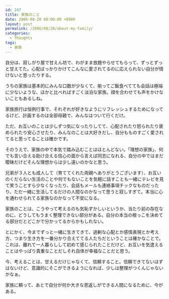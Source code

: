 ```yaml
---
id: 247
title: 家族のこと
date: 2006-08-20 00:00:00 +0900
layout: post
permalink: /2006/08/20/about-my-family/
categories:
  - Thoughts
tags:
  - 家族
---
```

自分は、寂しがり屋で甘えん坊で、わがまま放題やらせてもらって、ずっとずっと甘えてた。心配ばっかりかけてこんなに愛されてるのに応えられない自分が情けないと思ったりする。

<!--more-->

うちの家族は基本的にみんな口数が少なくて、揃ってご飯食べてても会話は極端に少ないような、ほかと比べればすごく淡泊な家族。顔を合わせても声をかけないこともあるしね。
  
家族旅行は恒例行事で、それぞれが好きなようにリフレッシュするためになってるけど、計画するのは全部母親で、みんなはついて行くだけ。
  
ただ、お互いのことは少しずつ気になったりしてて、心配されたり怒られたり褒められたり安心させたり、みんなのことは大好きだし、自分もものすごく愛されてると思ってることは確かです。

そのうえで、家族の中で本気で踏み込むことはほとんどない。「理想の家族」、何でも言い合える助け合える信心の面から言えば同志になれる、自分の中ではまだ曖昧だけどそんな理想からは少し遠いのかなと思う。
  
兄弟が３人とも成人して（育ててくれた両親へありがとうございます）、お互いのくだらない生活のことや何でもないことを気軽に話すことも一緒にテレビを見て笑うことすら少なくなったり、会話もメールも連絡事項チックなものだったり、ただ一緒に生活してるだけの人間なのかなって思うと寂しすぎて。本当に心を通わせられてる家族なのかなって不安になる。

家族のことは、こうやって考えるのも気恥ずかしいというか、当たり前の存在なのに、どうしてもうまく整理できない部分がある。自分の本当の根っこを決めてる部分だとどこかで分かってるからかもしれない。

とにかく、今までずっと一緒に生きてきて、過剰な心配とか感情表現とか考え方、つまり生き方を一番分かり合えててる人たちだということは確かなことで。これは、離れて一人暮らしして初めて感じられたことだけど、お互いを気遣えることはやっぱり貴重なことだしそれ自体が幸福なことだと思う。

今、考えることは、甘えるだけじゃなくて、信頼すること。信頼できてないはずはないけど、意識的にそこができるようになれば、少しは整理がつくんじゃないかなぁ。
  
家族に頼って、あとで自分が何か大きな恩返しができる人間になるために、今がある。
